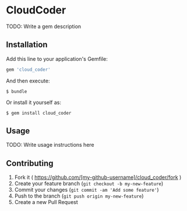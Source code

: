 # CloudCoder

TODO: Write a gem description

## Installation

Add this line to your application's Gemfile:

```ruby
gem 'cloud_coder'
```

And then execute:

    $ bundle

Or install it yourself as:

    $ gem install cloud_coder

## Usage

TODO: Write usage instructions here

## Contributing

1. Fork it ( https://github.com/[my-github-username]/cloud_coder/fork )
2. Create your feature branch (`git checkout -b my-new-feature`)
3. Commit your changes (`git commit -am 'Add some feature'`)
4. Push to the branch (`git push origin my-new-feature`)
5. Create a new Pull Request
